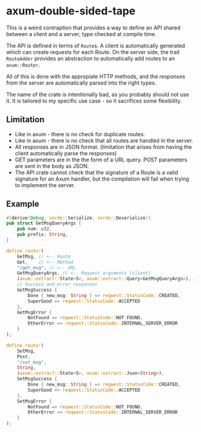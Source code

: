 # axum-double-sided-tape

This is a weird contraption that provides a way to define an API shared between
a client and a server, type checked at compile time.

The API is defined in terms of `Route`s. A client is automatically generated
which can create requests for each Route. On the server side, the trait
`RouteAdder` provides an abstraction to automatically add routes to an
`axum::Router`.

All of this is done with the appropiate HTTP methods, and the responses from
the server are automatically parsed into the right types.

The name of the crate is intentionally bad, as you probably should not use it.
It is tailored to my specific use case - so it sacrifices some flexibility.

## Limitation

- Like in axum - there is no check for duplicate routes.
- Like in axum - there is no check that all routes are handled in the server.
- All responses are in JSON format. (limitation that arises from having the
client automatically parse the responses)
- GET parameters are in the the form of a URL query. POST parameters are sent
in the body as JSON.
- The API crate cannot check that the signature of a Route is a valid signature
for an Axum handler, but the compilation will fail when trying to implement the
server.


## Example

```rs
#[derive(Debug, serde::Serialize, serde::Deserialize)]
pub struct GetMsgQueryArgs {
    pub num: u32,
    pub prefix: String,
}

define_route!(
    GetMsg, // <-- Route
    Get,    // <-- Method
    "/get_msg", // <-- URL
    GetMsgQueryArgs, // <-- Request arguments (client)
    (axum::extract::State<S>, axum::extract::Query<GetMsgQueryArgs>), // <-- Axum handler input (server) 
    // Success and error responses
    GetMsgSuccess {
        Done { new_msg: String } => reqwest::StatusCode::CREATED,
        SuperGood => reqwest::StatusCode::ACCEPTED
    },
    GetMsgError {
        NotFound => reqwest::StatusCode::NOT_FOUND,
        OtherError => reqwest::StatusCode::INTERNAL_SERVER_ERROR
    }
);

define_route!(
    SetMsg,
    Post,
    "/set_msg",
    String,
    (axum::extract::State<S>, axum::extract::Json<String>),
    SetMsgSuccess {
        Done { new_msg: String } => reqwest::StatusCode::CREATED,
        SuperGood => reqwest::StatusCode::ACCEPTED
    },
    SetMsgError {
        NotFound => reqwest::StatusCode::NOT_FOUND,
        OtherError => reqwest::StatusCode::INTERNAL_SERVER_ERROR
    }
);
```

